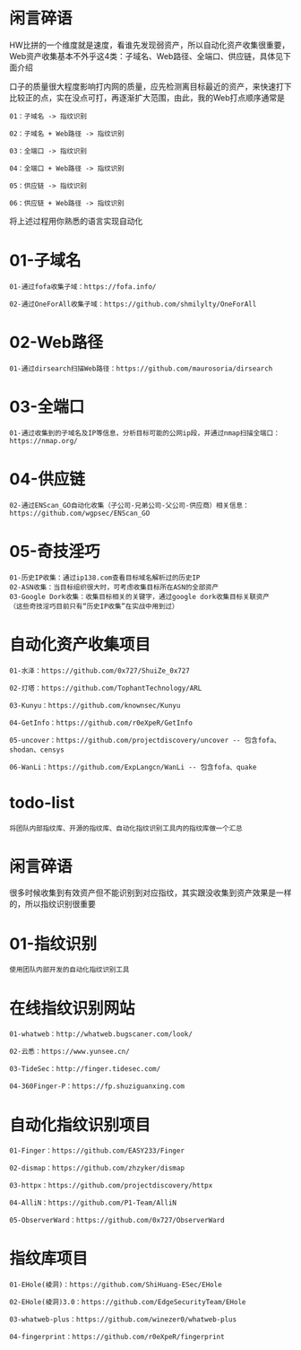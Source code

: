 # 闲言碎语
HW比拼的一个维度就是速度，看谁先发现弱资产，所以自动化资产收集很重要，Web资产收集基本不外乎这4类：子域名、Web路径、全端口、供应链，具体见下面介绍

口子的质量很大程度影响打内网的质量，应先检测离目标最近的资产，来快速打下比较正的点，实在没点可打，再逐渐扩大范围，由此，我的Web打点顺序通常是
```
01：子域名 -> 指纹识别  

02：子域名 + Web路径 -> 指纹识别  

03：全端口 -> 指纹识别  

04：全端口 + Web路径 -> 指纹识别  

05：供应链 -> 指纹识别  

06：供应链 + Web路径 -> 指纹识别  
```
将上述过程用你熟悉的语言实现自动化

# 01-子域名
```
01-通过fofa收集子域：https://fofa.info/

02-通过OneForAll收集子域：https://github.com/shmilylty/OneForAll
```
# 02-Web路径
```
01-通过dirsearch扫描Web路径：https://github.com/maurosoria/dirsearch
```
# 03-全端口
```
01-通过收集到的子域名及IP等信息，分析目标可能的公网ip段，并通过nmap扫描全端口：https://nmap.org/
```
# 04-供应链
```
02-通过ENScan_GO自动化收集（子公司-兄弟公司-父公司-供应商）相关信息：https://github.com/wgpsec/ENScan_GO
```
# 05-奇技淫巧
```
01-历史IP收集：通过ip138.com查看目标域名解析过的历史IP  
02-ASN收集：当目标组织很大时，可考虑收集目标所在ASN的全部资产  
03-Google Dork收集：收集目标相关的关键字，通过google dork收集目标关联资产  
（这些奇技淫巧目前只有“历史IP收集”在实战中用到过）  
```

# 自动化资产收集项目
```
01-水泽：https://github.com/0x727/ShuiZe_0x727

02-灯塔：https://github.com/TophantTechnology/ARL

03-Kunyu：https://github.com/knownsec/Kunyu

04-GetInfo：https://github.com/r0eXpeR/GetInfo

05-uncover：https://github.com/projectdiscovery/uncover -- 包含fofa、shodan、censys

06-WanLi：https://github.com/ExpLangcn/WanLi -- 包含fofa、quake
```

# todo-list
```
将团队内部指纹库、开源的指纹库、自动化指纹识别工具内的指纹库做一个汇总
```

# 闲言碎语
很多时候收集到有效资产但不能识别到对应指纹，其实跟没收集到资产效果是一样的，所以指纹识别很重要

# 01-指纹识别
```
使用团队内部开发的自动化指纹识别工具
```

# 在线指纹识别网站
```
01-whatweb：http://whatweb.bugscaner.com/look/

02-云悉：https://www.yunsee.cn/

03-TideSec：http://finger.tidesec.com/

04-360Finger-P：https://fp.shuziguanxing.com
```

# 自动化指纹识别项目
```
01-Finger：https://github.com/EASY233/Finger

02-dismap：https://github.com/zhzyker/dismap

03-httpx：https://github.com/projectdiscovery/httpx

04-AlliN：https://github.com/P1-Team/AlliN

05-ObserverWard：https://github.com/0x727/ObserverWard
```

# 指纹库项目
```
01-EHole(棱洞)：https://github.com/ShiHuang-ESec/EHole

02-EHole(棱洞)3.0：https://github.com/EdgeSecurityTeam/EHole

03-whatweb-plus：https://github.com/winezer0/whatweb-plus

04-fingerprint：https://github.com/r0eXpeR/fingerprint
```